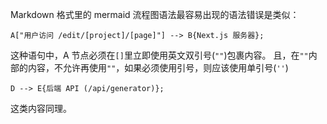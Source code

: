 Markdown 格式里的 mermaid 流程图语法最容易出现的语法错误是类似：
```
A["用户访问 /edit/[project]/[page]"] --> B{Next.js 服务器};
```
这种语句中，A 节点必须在`[]`里立即使用英文双引号(`""`)包裹内容。
且，在`""`内部的内容，不允许再使用`""`，如果必须使用引号，则应该使用单引号(`''`)

```
D --> E{后端 API (/api/generator)};
```
这类内容同理。